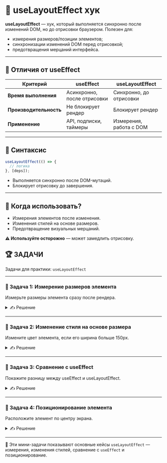 # 📌 useLayoutEffect хук

**useLayoutEffect** — хук, который выполняется синхронно после изменений DOM, но до отрисовки браузером. Полезен для:
- измерения размеров/позиции элементов;
- синхронизации изменений DOM перед отрисовкой;
- предотвращения мерцаний интерфейса.

---

## 🔹 Отличия от useEffect

| Критерий | useEffect | useLayoutEffect |
|----------|-----------|-----------------|
| **Время выполнения** | Асинхронно, после отрисовки | Синхронно, до отрисовки |
| **Производительность** | Не блокирует рендер | Блокирует рендер |
| **Применение** | API, подписки, таймеры | Измерения, работа с DOM |

---

## 🔹 Синтаксис

```jsx
useLayoutEffect(() => {
  // логика
}, [deps]);
```

- Выполняется синхронно после DOM-мутаций.
- Блокирует отрисовку до завершения.

---

## 🔹 Когда использовать?

- Измерения элементов после изменения.
- Изменения стилей на основе размеров.
- Предотвращение визуальных мерцаний.

**⚠️ Используйте осторожно** — может замедлить отрисовку.

## 🏆 ЗАДАЧИ

Задачи для практики: `useLayoutEffect`

---

### 📌 Задача 1: Измерение размеров элемента
Измерьте размеры элемента сразу после рендера.

<details>
<summary>✍ Решение</summary>

```jsx
import React, { useLayoutEffect, useRef, useState } from 'react';

function MeasureBox() {
  const boxRef = useRef(null);
  const [size, setSize] = useState({ width: 0, height: 0 });

  useLayoutEffect(() => {
    const { width, height } = boxRef.current.getBoundingClientRect();
    setSize({ width, height });
  }, []);

  return (
    <div>
      <div
        ref={boxRef}
        style={{ width: '200px', height: '100px', background: 'lightblue' }}
      >
        Элемент
      </div>
      <p>Размер: {size.width}×{size.height}px</p>
    </div>
  );
}
```

</details>

---

### 📌 Задача 2: Изменение стиля на основе размера
Измените цвет элемента, если его ширина больше 150px.

<details>
<summary>✍ Решение</summary>

```jsx
import React, { useLayoutEffect, useRef, useState } from 'react';

function ColorBySize() {
  const boxRef = useRef(null);
  const [color, setColor] = useState('lightblue');

  useLayoutEffect(() => {
    if (boxRef.current.offsetWidth > 150) {
      setColor('lightgreen');
    }
  }, []);

  return (
    <div
      ref={boxRef}
      style={{
        width: '200px',
        height: '100px',
        background: color,
        transition: 'background 0.3s'
      }}
    >
      Элемент
    </div>
  );
}
```

</details>

---

### 📌 Задача 3: Сравнение с useEffect
Покажите разницу между useEffect и useLayoutEffect.

<details>
<summary>✍ Решение</summary>

```jsx
import React, { useLayoutEffect, useEffect, useRef, useState } from 'react';

function Comparison() {
  const boxRef = useRef(null);
  const [layoutColor, setLayoutColor] = useState('lightblue');
  const [effectColor, setEffectColor] = useState('lightblue');

  useLayoutEffect(() => {
    console.log('useLayoutEffect - до отрисовки');
    setLayoutColor('lightgreen');
  }, []);

  useEffect(() => {
    console.log('useEffect - после отрисовки');
    setEffectColor('lightcoral');
  }, []);

  return (
    <div>
      <div
        ref={boxRef}
        style={{
          width: '200px',
          height: '100px',
          background: layoutColor,
          margin: '10px'
        }}
      >
        useLayoutEffect
      </div>
      <div
        style={{
          width: '200px',
          height: '100px',
          background: effectColor,
          margin: '10px'
        }}
      >
        useEffect
      </div>
    </div>
  );
}
```

</details>

---

### 📌 Задача 4: Позиционирование элемента
Расположите элемент по центру экрана.

<details>
<summary>✍ Решение</summary>

```jsx
import React, { useLayoutEffect, useRef, useState } from 'react';

function CenteredBox() {
  const boxRef = useRef(null);
  const [position, setPosition] = useState({ top: 0, left: 0 });

  useLayoutEffect(() => {
    const box = boxRef.current;
    const { width, height } = box.getBoundingClientRect();
    
    setPosition({
      top: (window.innerHeight - height) / 2,
      left: (window.innerWidth - width) / 2
    });
  }, []);

  return (
    <div
      ref={boxRef}
      style={{
        position: 'fixed',
        top: position.top,
        left: position.left,
        width: '200px',
        height: '100px',
        background: 'lightblue',
        display: 'flex',
        alignItems: 'center',
        justifyContent: 'center'
      }}
    >
      По центру
    </div>
  );
}
```

</details>

---

🎉 Эти мини-задачи показывают основные кейсы `useLayoutEffect` — измерения, изменения стилей, сравнение с `useEffect` и позиционирование.
